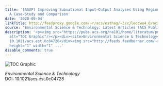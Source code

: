 ```yaml
---
title: '[ASAP] Improving Subnational Input–Output Analyses Using Regional Trade Data:
  A Case-Study and Comparison'
date: '2020-09-04'
linkTitle: http://feedproxy.google.com/~r/acs/esthag/~3/xJleocwu4_0/acs.est.0c04728
source: 'Environmental Science & Technology: Latest Articles (ACS Publications)'
description: '<p><img src="https://pubs.acs.org/na101/home/literatum/publisher/achs/journals/content/esthag/0/esthag.ahead-of-print/acs.est.0c04728/20200904/images/medium/es0c04728_0009.gif"
  alt="TOC Graphic"/></p><div><cite>Environmental Science & Technology</cite></div><div>DOI:
  10.1021/acs.est.0c04728</div><img src="http://feeds.feedburner.com/~r/acs/esthag/~4/xJleocwu4_0"
  height="1" width="1" ...'
disable_comments: true
---
```

<p><img src="https://pubs.acs.org/na101/home/literatum/publisher/achs/journals/content/esthag/0/esthag.ahead-of-print/acs.est.0c04728/20200904/images/medium/es0c04728_0009.gif" alt="TOC Graphic"/></p><div><cite>Environmental Science & Technology</cite></div><div>DOI: 10.1021/acs.est.0c04728</div><img src="http://feeds.feedburner.com/~r/acs/esthag/~4/xJleocwu4_0" height="1" width="1" ...